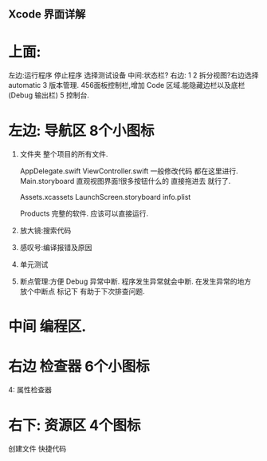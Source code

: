 ## Xcode 界面详解



# 上面:  
左边:运行程序 停止程序 选择测试设备
中间:状态栏?
右边:
1
2 拆分视图?右边选择 automatic
3 版本管理.
456面板控制栏,增加 Code 区域.能隐藏边栏以及底栏(Debug 输出栏)
5 控制台.

# 左边: 导航区 8个小图标
1. 文件夹 整个项目的所有文件.
	  
	 AppDelegate.swift
	 ViewController.swift
	一般修改代码 都在这里进行.
	 Main.storyboard
	 直观视图界面!很多按钮什么的 直接拖进去 就行了. 
	  

	Assets.xcassets
	 LaunchScreen.storyboard
	 info.plist

	 Products 完整的软件. 应该可以直接运行.

3. 放大镜:搜索代码
4. 感叹号:编译报错及原因
5. 单元测试
7. 断点管理:方便 Debug
	 异常中断. 程序发生异常就会中断. 在发生异常的地方 放个中断点 标记下 有助于下次排查问题.




# 中间 编程区.

# 右边 检查器 6个小图标

4: 属性检查器





# 右下: 资源区 4个图标
创建文件
快捷代码